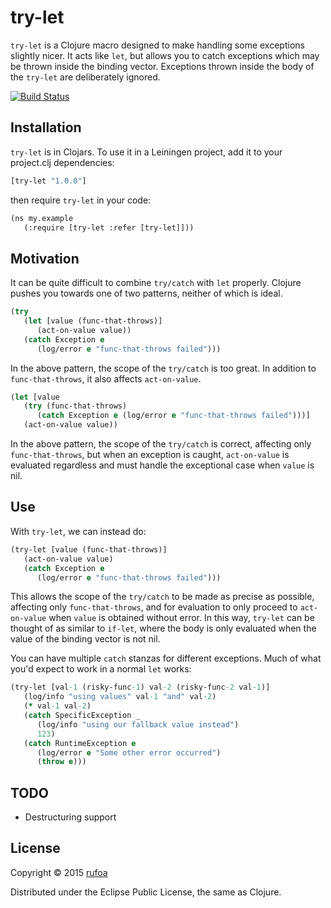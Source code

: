 try-let
=======

`try-let` is a Clojure macro designed to make handling some exceptions slightly nicer. It acts like `let`, but allows you to catch exceptions which may be thrown inside the binding vector. Exceptions thrown inside the body of the `try-let` are deliberately ignored.

[![Build Status](https://travis-ci.org/rufoa/try-let.png?branch=master)](https://travis-ci.org/rufoa/try-let)

## Installation ##

`try-let` is in Clojars. To use it in a Leiningen project, add it to your project.clj dependencies:

```clojure
[try-let "1.0.0"]
```

then require `try-let` in your code:

```xml
(ns my.example
   (:require [try-let :refer [try-let]]))
```

## Motivation ##

It can be quite difficult to combine `try/catch` with `let` properly. Clojure pushes you towards one of two patterns, neither of which is ideal.

```clojure
(try
   (let [value (func-that-throws)]
      (act-on-value value))
   (catch Exception e
      (log/error e "func-that-throws failed")))
```

In the above pattern, the scope of the `try/catch` is too great. In addition to `func-that-throws`, it also affects `act-on-value`.

```clojure
(let [value
   (try (func-that-throws)
      (catch Exception e (log/error e "func-that-throws failed")))]
   (act-on-value value))
```

In the above pattern, the scope of the `try/catch` is correct, affecting only `func-that-throws`, but when an exception is caught, `act-on-value` is evaluated regardless and must handle the exceptional case when `value` is nil.

## Use ##

With `try-let`, we can instead do:

```clojure
(try-let [value (func-that-throws)]
   (act-on-value value)
   (catch Exception e
      (log/error e "func-that-throws failed")))
```

This allows the scope of the `try/catch` to be made as precise as possible, affecting only `func-that-throws`, and for evaluation to only proceed to `act-on-value` when `value` is obtained without error. In this way, `try-let` can be thought of as similar to `if-let`, where the body is only evaluated when the value of the binding vector is not nil.

You can have multiple `catch` stanzas for different exceptions. Much of what you'd expect to work in a normal `let` works:

```clojure
(try-let [val-1 (risky-func-1) val-2 (risky-func-2 val-1)]
   (log/info "using values" val-1 "and" val-2)
   (* val-1 val-2)
   (catch SpecificException _
      (log/info "using our fallback value instead")
      123)
   (catch RuntimeException e
      (log/error e "Some other error occurred")
      (throw e)))
```

## TODO ##

- Destructuring support

## License ##

Copyright © 2015 [rufoa](https://github.com/rufoa)

Distributed under the Eclipse Public License, the same as Clojure.